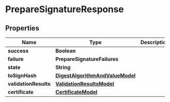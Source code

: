 

# PrepareSignatureResponse


## Properties

| Name | Type | Description | Notes |
|------------ | ------------- | ------------- | -------------|
|**success** | **Boolean** |  |  [optional] |
|**failure** | **PrepareSignatureFailures** |  |  [optional] |
|**state** | **String** |  |  [optional] |
|**toSignHash** | [**DigestAlgorithmAndValueModel**](DigestAlgorithmAndValueModel.md) |  |  [optional] |
|**validationResults** | [**ValidationResultsModel**](ValidationResultsModel.md) |  |  [optional] |
|**certificate** | [**CertificateModel**](CertificateModel.md) |  |  [optional] |



